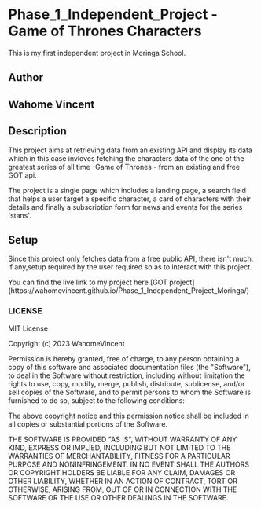 <h1> Phase_1_Independent_Project - Game of Thrones Characters</h1>
<p>This is my first independent project in Moringa School.</p>

<h2>Author</h2>
<h2>Wahome Vincent<h2>

<h2>Description</h2>
<p>This project aims at retrieving data from an existing API and display its data which in this case invloves fetching the characters data of the one of the greatest series of all time -Game of Thrones - from an existing and free GOT api.</p>

<p>The project is a single page which includes a landing page, a search field that helps a user target a specific character, a card of characters with their details and finally a subscription form for news and events for the series 'stans'.</p>


<h2>Setup</h2>
<p>Since this project only fetches data from a free public API, there isn't much, if any,setup required by the user required so as to interact with this project.</p>


<p>You can find the live link to my project here [GOT project] (https://wahomevincent.github.io/Phase_1_Independent_Project_Moringa/)
</p>


<h3>LICENSE</h3>
<p>
MIT License

Copyright (c) 2023 WahomeVincent

Permission is hereby granted, free of charge, to any person obtaining a copy
of this software and associated documentation files (the "Software"), to deal
in the Software without restriction, including without limitation the rights
to use, copy, modify, merge, publish, distribute, sublicense, and/or sell
copies of the Software, and to permit persons to whom the Software is
furnished to do so, subject to the following conditions:

The above copyright notice and this permission notice shall be included in all
copies or substantial portions of the Software.

THE SOFTWARE IS PROVIDED "AS IS", WITHOUT WARRANTY OF ANY KIND, EXPRESS OR
IMPLIED, INCLUDING BUT NOT LIMITED TO THE WARRANTIES OF MERCHANTABILITY,
FITNESS FOR A PARTICULAR PURPOSE AND NONINFRINGEMENT. IN NO EVENT SHALL THE
AUTHORS OR COPYRIGHT HOLDERS BE LIABLE FOR ANY CLAIM, DAMAGES OR OTHER
LIABILITY, WHETHER IN AN ACTION OF CONTRACT, TORT OR OTHERWISE, ARISING FROM,
OUT OF OR IN CONNECTION WITH THE SOFTWARE OR THE USE OR OTHER DEALINGS IN THE
SOFTWARE.
</p>